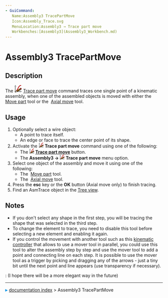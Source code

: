 ```yaml
---
- GuiCommand:
   Name:Assembly3 TracePartMove
   Icon:Assembly_Trace.svg‎‎
   MenuLocation:Assembly3 → Trace part move
   Workbenches:[Assembly3](Assembly3_Workbench.md)
---
```


# Assembly3 TracePartMove

## Description

The <img alt="" src=images/Assembly_Trace.svg  style="width:24px;"> [Trace part move](Assembly3_TracePartMove.md) command traces one single point of a kinematic assembly, when one of the assembled objects is moved with either the <img alt="" src=images/Assembly_Move.svg‎‎  style="width:16px;"> [Move part](Assembly3_MovePart.md) tool or the <img alt="" src=images/Assembly_AxialMove.svg‎‎  style="width:16px;"> [Axial move](Assembly3_AxialMove.md) tool.

## Usage

1.  Optionally select a wire object:
    -   A point to trace itself.
    -   An edge or face to trace the center point of its shape.
2.  Activate the <img alt="" src=images/Assembly_Trace.svg  style="width:16px;"> **Trace part move** command using one of the following:
    -   The **<img src="images/Assembly_Trace.svg" width=16px> [Trace part move](Assembly3_TracePartMove.md)** button.
    -   The **Assembly3 → <img src="images/Assembly_Trace.svg" width=16px> Trace part move** menu option.
3.  Select one object of the assembly and move it using one of the following:
    -   The <img alt="" src=images/Assembly_Move.svg‎‎  style="width:16px;"> [Move part](Assembly3_MovePart.md) tool.
    -   The <img alt="" src=images/Assembly_AxialMove.svg‎‎  style="width:16px;"> [Axial move](Assembly3_AxialMove.md) tool.
4.  Press the **esc** key or the **OK** button (Axial move only) to finish tracing.
5.  Find an AsmTrace object in the [Tree view](Tree_view.md).

## Notes

-   If you don\'t select any shape in the first step, you will be tracing the shape that was selected in the third step.
-   To change the element to trace, you need to disable this tool before selecting a new element and enabling it again.
-   If you control the movement with another tool such as this [kinematic controller](Tutorial_KinematicController.md) that allows to use a mover tool in parallel, you could use this tool to alter the assembly step by step and use the mover tool to add a point and connecting line on each step. It is possible to use the mover tool as a trigger by picking and dragging any of the arrows - just a tiny bit until the next point and line appears (use transparency if necessary).

:   (I hope there will be a more elegant way in the future)



---
![](images/Right_arrow.png) [documentation index](../README.md) > Assembly3 TracePartMove
